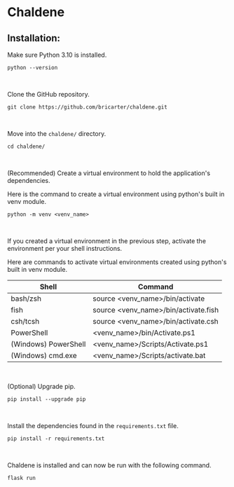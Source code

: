 # Chaldene

## Installation:


Make sure Python 3.10 is installed.

```
python --version
```
<br>

Clone the GitHub repository.

```
git clone https://github.com/bricarter/chaldene.git
```
<br>

Move into the `chaldene/` directory.

```
cd chaldene/
```
<br>

(Recommended) Create a virtual environment to hold the application's dependencies.

Here is the command to create a virtual environment using python's built in venv module.

```
python -m venv <venv_name> 
```
<br>

If you created a virtual environment in the previous step, activate the environment per your shell instructions.

Here are commands to activate virtual environments created using python's built in venv module.

| Shell | Command |
| --- | --- |
| bash/zsh | source <venv_name>/bin/activate |
| fish | source <venv_name>/bin/activate.fish |
| csh/tcsh | source <venv_name>/bin/activate.csh |
| PowerShell | <venv_name>/bin/Activate.ps1 |
| (Windows) PowerShell | <venv_name>/Scripts/Activate.ps1 |
| (Windows) cmd.exe | <venv_name>/Scripts/activate.bat |
<br>

(Optional) Upgrade pip.

```
pip install --upgrade pip
```
<br>

Install the dependencies found in the `requirements.txt` file.

```
pip install -r requirements.txt
```
<br>

Chaldene is installed and can now be run with the following command.

 ```
 flask run
 ```
 